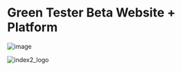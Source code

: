 <h1>Green Tester Beta Website + Platform </h1>

![image](https://user-images.githubusercontent.com/48445082/83166200-84bec200-a149-11ea-99a3-01c24bb48a8c.png)


![index2_logo](https://user-images.githubusercontent.com/48445082/83166293-acae2580-a149-11ea-8ce4-357d9d467771.png)
